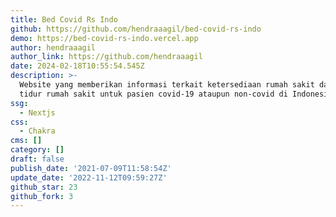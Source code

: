 ```yaml
---
title: Bed Covid Rs Indo
github: https://github.com/hendraaagil/bed-covid-rs-indo
demo: https://bed-covid-rs-indo.vercel.app
author: hendraaagil
author_link: https://github.com/hendraaagil
date: 2024-02-18T10:55:54.545Z
description: >-
  Website yang memberikan informasi terkait ketersediaan rumah sakit dan tempat
  tidur rumah sakit untuk pasien covid-19 ataupun non-covid di Indonesia.
ssg:
  - Nextjs
css:
  - Chakra
cms: []
category: []
draft: false
publish_date: '2021-07-09T11:58:54Z'
update_date: '2022-11-12T09:59:27Z'
github_star: 23
github_fork: 3
---
```

